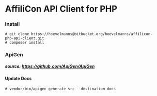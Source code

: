 # AffiliCon API Client for PHP

### Install

```
# git clone https://hoevelmanns@bitbucket.org/hoevelmanns/affilicon-php-api-client.git
# composer install
```


### ApiGen
##### source: https://github.com/ApiGen/ApiGen
#### Update Docs
```
# vendor/bin/apigen generate src --destination docs
```